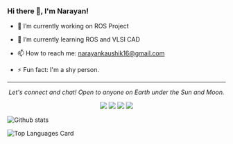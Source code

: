 ### Hi there 👋, I'm Narayan!


<!--
**NARAYAN1201/NARAYAN1201** is a ✨ _special_ ✨ repository because its `README.md` (this file) appears on your GitHub profile.

Here are some ideas to get you started:
- 🤔 I’m looking for help with ...
- 👯 I’m looking to collaborate on ...
- 💬 Ask me about ...
- 😄 Pronouns: ...
-->
- 🔭 I’m currently working on ROS Project

- 🌱 I’m currently learning ROS and VLSI CAD

- 📫 How to reach me: narayankaushik16@gmail.com

- ⚡ Fun fact: I'm a shy person.

<hr>
<p align="center">
  <i>Let's connect and chat! Open to anyone on Earth under the Sun and Moon.</i>
<p align="center">
<a href="https://www.linkedin.com/in/narayan-sharma-a3b68a137/" alt="Linkedin"><img src="https://github.com/imdhruv99/imdhruv99/blob/master/readme/linkedin.png"></a>
<a href="https://www.instagram.com/narayan_kaushik_12" alt="Instagram"><img src="https://github.com/imdhruv99/imdhruv99/blob/master/readme/insta.png"></a>
<a href="https://www.facebook.com/narayan.kaushik.01/" alt="Facebook"><img src="https://github.com/imdhruv99/imdhruv99/blob/master/readme/facebook.png"></a>
<a href="https://github.com/narayan1201" alt="GitHub"><img src="https://github.com/imdhruv99/imdhruv99/blob/master/readme/github.png"></a>
</p>
  
</p>

![Github stats](https://github-readme-stats.vercel.app/api?username=narayan1201&theme=highcontrast&show_icons=true&count_private=true)

![Top Languages Card](https://github-readme-stats.vercel.app/api/top-langs/?username=narayan1201)
